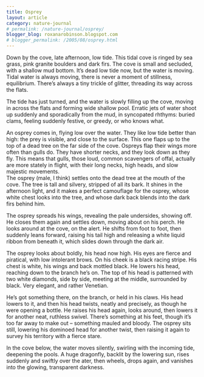 ```yaml
---
title: Osprey
layout: article
category: nature-journal
# permalink: /nature-journal/osprey/
blogger_blog: roxanarobinson.blogspot.com
# blogger_permalink: /2005/08/osprey.html
---
```

Down by the cove, late afternoon, low tide. This tidal cove is ringed by sea grass, pink granite boulders and dark firs. The cove is small and secluded, with a shallow mud bottom. It’s dead low tide now, but the water is moving. Tidal water is always moving, there is never a moment of stillness, equilibrium. There’s always a tiny trickle of glitter, threading its way across the flats.  

The tide has just turned, and the water is slowly filling up the cove, moving in across the flats and forming wide shallow pool. Erratic jets of water shoot up suddenly and sporadically from the mud, in syncopated rhthyms: buried clams, feeling suddenly festive, or greedy, or who knows what.  

An osprey comes in, flying low over the water. They like low tide better than high: the prey is visible, and close to the surface. This one flaps up to the top of a dead tree on the far side of the cove. Ospreys flap their wings more often than gulls do. They have shorter necks, and they look down as they fly. This means that gulls, those loud, common scavengers of offal, actually are more stately in flight, with their long necks, high heads, and slow majestic movements.  
The osprey (male, I think) settles onto the dead tree at the mouth of the cove. The tree is tall and silvery, stripped of all its bark. It shines in the afternoon light, and it makes a perfect camouflage for the osprey, whose white chest looks into the tree, and whose dark back blends into the dark firs behind him.  

The osprey spreads his wings, revealing the pale undersides, showing off. He closes them again and settles down, moving about on his perch. He looks around at the cove, on the alert. He shifts from foot to foot, then suddenly leans forward, raising his tail high and releasing a white liquid ribbon from beneath it, which slides down through the dark air.  

The osprey looks about boldly, his head now high. His eyes are fierce and piratical, with low intolerant brows. On his cheek is a black racing stripe. His chest is white, his wings and back mottled black. He lowers his head, reaching down to the branch he’s on. The top of his head is patterned with two white diamonds, side by side, meeting at the middle, surrounded by black. Very elegant, and rather Venetian.  

He’s got something there, on the branch, or held in his claws. His head lowers to it, and then his head twists, neatly and precisely, as though he were opening a bottle. He raises his head again, looks around, then lowers it for another neat, ruthless swivel. There’s something at his feet, though it’s too far away to make out – something mauled and bloody. The osprey sits still, lowering his dominoed head for another twist, then raising it again to survey his territory with a fierce stare.  

In the cove below, the water moves silently, swirling with the incoming tide, deepening the pools. A huge dragonfly, backlit by the lowering sun, rises suddenly and swiftly over the ater, then wheels, drops again, and vanishes into the glowing, transparent darkness.